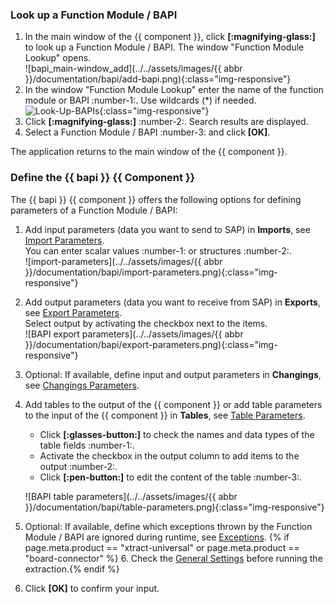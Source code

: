 
### Look up a Function Module / BAPI

1. In the main window of the {{ component }}, click **[:magnifying-glass:]** to look up a Function Module / BAPI. 
The window "Function Module Lookup" opens.<br>
![bapi_main-window_add](../../assets/images/{{ abbr }}/documentation/bapi/add-bapi.png){:class="img-responsive"}
2. In the window "Function Module Lookup" enter the name of the function module or BAPI :number-1:. Use wildcards (*) if needed.<br>
![Look-Up-BAPIs](../../assets/images/documentation/components/bapi/add-bapi-look-up.png){:class="img-responsive"}
3. Click **[:magnifying-glass:]** :number-2:. Search results are displayed.
4. Select a Function Module / BAPI :number-3: and click **[OK]**. <br>

The application returns to the main window of the {{ component }}.

### Define the {{ bapi }} {{ Component }}

The {{ bapi }} {{ component }} offers the following options for defining parameters of a Function Module / BAPI:

1. Add input parameters (data you want to send to SAP) in **Imports**, see [Import Parameters](parameters.md/#import-parameters).<br>
You can enter scalar values :number-1: or structures :number-2:.<br>
![import-parameters](../../assets/images/{{ abbr }}/documentation/bapi/import-parameters.png){:class="img-responsive"}
2. Add output parameters (data you want to receive from SAP) in **Exports**, see [Export Parameters](parameters.md/#export-parameters).<br>
Select output by activating the checkbox next to the items.<br>
![BAPI export parameters](../../assets/images/{{ abbr }}/documentation/bapi/export-parameters.png){:class="img-responsive"}
3. Optional: If available, define input and output parameters in **Changings**, see [Changings Parameters](parameters.md/#changings-parameters).<br>
4. Add tables to the output of the {{ component }} or add table parameters to the input of the {{ component }} in **Tables**, see [Table Parameters](parameters.md/#table-parameters).<br>
	- Click **[:glasses-button:]** to check the names and data types of the table fields :number-1:.
	- Activate the checkbox in the output column to add items to the output :number-2:.
	- Click **[:pen-button:]** to edit the content of the table :number-3:.

	![BAPI table parameters](../../assets/images/{{ abbr }}/documentation/bapi/table-parameters.png){:class="img-responsive"}
5. Optional: If available, define which exceptions thrown by the Function Module / BAPI are ignored during runtime, see [Exceptions](parameters.md/#exceptions).
{% if page.meta.product == "xtract-universal" or page.meta.product == "board-connector" %} 6. Check the [General Settings](general-settings.md) before running the extraction.{% endif %}
7. Click **[OK]** to confirm your input.
